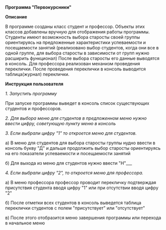 **Программа "Первокурсники"**

**Описание**

В программе созданы класс студент и профессор. Объекты этих классов добавлены вручную для отображения работы программы.
Студенты имеют возможность выбора старосты своей группы ориентируясь на предложенные характеристики успеваемости и
посещаемости занятий (реализовано выбор студентов, когда они все в одной группе, для выбора старосты в зависимости от групп нужно расширить функционал) После выбора старосты его данные выводятся в консоль. Для профессора реализован
механизм проведения переклички. После проведения переклички в консоль выводится таблица(журнал) переклички.

**Инструкция пользователя**

_1.	Запустить программу_

При запуске программы выведет в консоль список существующих студентов и профессоров.

_2.	Для выбора меню для студентов в предложенном меню нужно ввести цифру, советующую пункту меню в консоль_

_3.	Если выбрали цифру "1" то откроется меню для студентов._

а) В меню для студентов для выбора старосты группы нудно ввести в консоль букву "Д" и дальше продолжить выбор старосты ориентируясь на его показатели успеваемости и посещаемости занятий

б) Для выхода из меню для студентов нужно ввести "Н"___

_4.	Если выбрали цифру "2", то откроется меню для профессора._

а) В меню профессора профессор проводит перекличку подтверждая присутствия студента вводя цифру "1" или при отсутствии вводя цифру "2"

б) После отметки всех студентов в консоль выведется таблица переклички студентов с полем "присутствует" или "отсутствует"

в) После этого отобразится меню завершения программы или перехода в начальное меню

